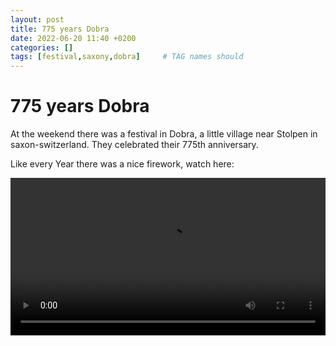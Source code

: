 ```yaml
---
layout: post
title: 775 years Dobra
date: 2022-06-20 11:40 +0200
categories: []
tags: [festival,saxony,dobra]     # TAG names should 
---
```


# 775 years Dobra

At the weekend there was a festival in Dobra, a little village near Stolpen in saxon-switzerland. They celebrated their 775th anniversary.

Like every Year there was a nice firework, watch here:

<video width="100%" src="https://photos.thf.ovh/api/photo/output1080vid_BXRbBGMg.mp4?token=9GLl6G3A" controls>

<video width="100%" controls>
  <source src="https://photos.thf.ovh/api/photo/output1080vid_BXRbBGMg.mp4?token=9GLl6G3A" type="video/mp4">
Your browser does not support the video tag.
</video>
